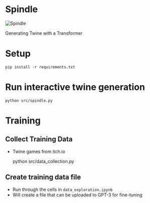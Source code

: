 # Spindle 

![Spindle](spindle.jpg)

Generating Twine with a Transformer

# Setup

    pip install -r requirements.txt

# Run interactive twine generation

    python src/spindle.py

# Training

## Collect Training Data

- Twine games from itch.io

    python src/data_collection.py

## Create training data file

- Run through the cells in `data_exploration.ipynb`
- Will create a file that can be uploaded to GPT-3 for fine-tuning
